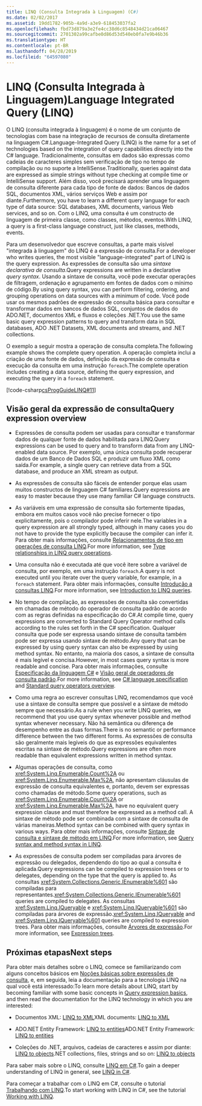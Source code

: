 ```yaml
---
title: LINQ (Consulta Integrada à Linguagem) (C#)
ms.date: 02/02/2017
ms.assetid: 19dd1782-905b-4a9d-a3e9-618453037fa2
ms.openlocfilehash: fbd73d879a3e2fe4cc38d6c8548434d21ca06467
ms.sourcegitcommit: 2701302a99cafbe0d86d53d540eb0fa7e9b46b36
ms.translationtype: HT
ms.contentlocale: pt-BR
ms.lasthandoff: 04/28/2019
ms.locfileid: "64597080"
---
```

# <a name="language-integrated-query-linq"></a><span data-ttu-id="433ee-102">LINQ (Consulta Integrada à Linguagem)</span><span class="sxs-lookup"><span data-stu-id="433ee-102">Language Integrated Query (LINQ)</span></span>

<span data-ttu-id="433ee-103">O LINQ (consulta integrada à linguagem) é o nome de um conjunto de tecnologias com base na integração de recursos de consulta diretamente na linguagem C#.</span><span class="sxs-lookup"><span data-stu-id="433ee-103">Language-Integrated Query (LINQ) is the name for a set of technologies based on the integration of query capabilities directly into the C# language.</span></span> <span data-ttu-id="433ee-104">Tradicionalmente, consultas em dados são expressas como cadeias de caracteres simples sem verificação de tipo no tempo de compilação ou no suporte a IntelliSense.</span><span class="sxs-lookup"><span data-stu-id="433ee-104">Traditionally, queries against data are expressed as simple strings without type checking at compile time or IntelliSense support.</span></span> <span data-ttu-id="433ee-105">Além disso, você precisará aprender uma linguagem de consulta diferente para cada tipo de fonte de dados: Bancos de dados SQL, documentos XML, vários serviços Web e assim por diante.</span><span class="sxs-lookup"><span data-stu-id="433ee-105">Furthermore, you have to learn a different query language for each type of data source: SQL databases, XML documents, various Web services, and so on.</span></span> <span data-ttu-id="433ee-106">Com o LINQ, uma consulta é um constructo de linguagem de primeira classe, como classes, métodos, eventos.</span><span class="sxs-lookup"><span data-stu-id="433ee-106">With LINQ, a query is a first-class language construct, just like classes, methods, events.</span></span>

<span data-ttu-id="433ee-107">Para um desenvolvedor que escreve consultas, a parte mais visível "integrada à linguagem" do LINQ é a expressão de consulta.</span><span class="sxs-lookup"><span data-stu-id="433ee-107">For a developer who writes queries, the most visible "language-integrated" part of LINQ is the query expression.</span></span> <span data-ttu-id="433ee-108">As expressões de consulta são uma *sintaxe declarativa de consulta*.</span><span class="sxs-lookup"><span data-stu-id="433ee-108">Query expressions are written in a declarative *query syntax*.</span></span> <span data-ttu-id="433ee-109">Usando a sintaxe de consulta, você pode executar operações de filtragem, ordenação e agrupamento em fontes de dados com o mínimo de código.</span><span class="sxs-lookup"><span data-stu-id="433ee-109">By using query syntax, you can perform filtering, ordering, and grouping operations on data sources with a minimum of code.</span></span> <span data-ttu-id="433ee-110">Você pode usar os mesmos padrões de expressão de consulta básica para consultar e transformar dados em bancos de dados SQL, conjuntos de dados do ADO.NET, documentos XML e fluxos e coleções .NET.</span><span class="sxs-lookup"><span data-stu-id="433ee-110">You use the same basic query expression patterns to query and transform data in SQL databases, ADO .NET Datasets, XML documents and streams, and .NET collections.</span></span>

<span data-ttu-id="433ee-111">O exemplo a seguir mostra a operação de consulta completa.</span><span class="sxs-lookup"><span data-stu-id="433ee-111">The following example shows the complete query operation.</span></span> <span data-ttu-id="433ee-112">A operação completa inclui a criação de uma fonte de dados, definição da expressão de consulta e execução da consulta em uma instrução `foreach`.</span><span class="sxs-lookup"><span data-stu-id="433ee-112">The complete operation includes creating a data source, defining the query expression, and executing the query in a `foreach` statement.</span></span>

[!code-csharp[csProgGuideLINQ#11](../../../../../samples/snippets/csharp/concepts/linq/index_1.cs)]

## <a name="query-expression-overview"></a><span data-ttu-id="433ee-113">Visão geral da expressão de consulta</span><span class="sxs-lookup"><span data-stu-id="433ee-113">Query expression overview</span></span>

- <span data-ttu-id="433ee-114">Expressões de consulta podem ser usadas para consultar e transformar dados de qualquer fonte de dados habilitada para LINQ.</span><span class="sxs-lookup"><span data-stu-id="433ee-114">Query expressions can be used to query and to transform data from any LINQ-enabled data source.</span></span> <span data-ttu-id="433ee-115">Por exemplo, uma única consulta pode recuperar dados de um Banco de Dados SQL e produzir um fluxo XML como saída.</span><span class="sxs-lookup"><span data-stu-id="433ee-115">For example, a single query can retrieve data from a SQL database, and produce an XML stream as output.</span></span>  
  
- <span data-ttu-id="433ee-116">As expressões de consulta são fáceis de entender porque elas usam muitos constructos de linguagem C# familiares.</span><span class="sxs-lookup"><span data-stu-id="433ee-116">Query expressions are easy to master because they use many familiar C# language constructs.</span></span>  
  
- <span data-ttu-id="433ee-117">As variáveis em uma expressão de consulta são fortemente tipadas, embora em muitos casos você não precise fornecer o tipo explicitamente, pois o compilador pode inferir nele.</span><span class="sxs-lookup"><span data-stu-id="433ee-117">The variables in a query expression are all strongly typed, although in many cases you do not have to provide the type explicitly because the compiler can infer it.</span></span> <span data-ttu-id="433ee-118">Para obter mais informações, consulte [Relacionamentos de tipo em operações de consulta LINQ](type-relationships-in-linq-query-operations.md).</span><span class="sxs-lookup"><span data-stu-id="433ee-118">For more information, see [Type relationships in LINQ query operations](type-relationships-in-linq-query-operations.md).</span></span>  
  
- <span data-ttu-id="433ee-119">Uma consulta não é executada até que você itere sobre a variável de consulta, por exemplo, em uma instrução `foreach`.</span><span class="sxs-lookup"><span data-stu-id="433ee-119">A query is not executed until you iterate over the query variable, for example, in a `foreach` statement.</span></span> <span data-ttu-id="433ee-120">Para obter mais informações, consulte [Introdução a consultas LINQ](introduction-to-linq-queries.md).</span><span class="sxs-lookup"><span data-stu-id="433ee-120">For more information, see [Introduction to LINQ queries](introduction-to-linq-queries.md).</span></span>  
  
- <span data-ttu-id="433ee-121">No tempo de compilação, as expressões de consulta são convertidas em chamadas de método do operador de consulta padrão de acordo com as regras definidas na especificação do C#.</span><span class="sxs-lookup"><span data-stu-id="433ee-121">At compile time, query expressions are converted to Standard Query Operator method calls according to the rules set forth in the C# specification.</span></span> <span data-ttu-id="433ee-122">Qualquer consulta que pode ser expressa usando sintaxe de consulta também pode ser expressa usando sintaxe de método.</span><span class="sxs-lookup"><span data-stu-id="433ee-122">Any query that can be expressed by using query syntax can also be expressed by using method syntax.</span></span> <span data-ttu-id="433ee-123">No entanto, na maioria dos casos, a sintaxe de consulta é mais legível e concisa.</span><span class="sxs-lookup"><span data-stu-id="433ee-123">However, in most cases query syntax is more readable and concise.</span></span> <span data-ttu-id="433ee-124">Para obter mais informações, consulte [Especificação da linguagem C#](~/_csharplang/spec/expressions.md#query-expressions) e [Visão geral de operadores de consulta padrão](standard-query-operators-overview.md).</span><span class="sxs-lookup"><span data-stu-id="433ee-124">For more information, see [C# language specification](~/_csharplang/spec/expressions.md#query-expressions) and [Standard query operators overview](standard-query-operators-overview.md).</span></span>  
  
- <span data-ttu-id="433ee-125">Como uma regra ao escrever consultas LINQ, recomendamos que você use a sintaxe de consulta sempre que possível e a sintaxe de método sempre que necessário.</span><span class="sxs-lookup"><span data-stu-id="433ee-125">As a rule when you write LINQ queries, we recommend that you use query syntax whenever possible and method syntax whenever necessary.</span></span> <span data-ttu-id="433ee-126">Não há semântica ou diferença de desempenho entre as duas formas.</span><span class="sxs-lookup"><span data-stu-id="433ee-126">There is no semantic or performance difference between the two different forms.</span></span> <span data-ttu-id="433ee-127">As expressões de consulta são geralmente mais legíveis do que as expressões equivalentes escritas na sintaxe de método.</span><span class="sxs-lookup"><span data-stu-id="433ee-127">Query expressions are often more readable than equivalent expressions written in method syntax.</span></span>  
  
- <span data-ttu-id="433ee-128">Algumas operações de consulta, como <xref:System.Linq.Enumerable.Count%2A> ou <xref:System.Linq.Enumerable.Max%2A>, não apresentam cláusulas de expressão de consulta equivalentes e, portanto, devem ser expressas como chamadas de método.</span><span class="sxs-lookup"><span data-stu-id="433ee-128">Some query operations, such as <xref:System.Linq.Enumerable.Count%2A> or <xref:System.Linq.Enumerable.Max%2A>, have no equivalent query expression clause and must therefore be expressed as a method call.</span></span> <span data-ttu-id="433ee-129">A sintaxe de método pode ser combinada com a sintaxe de consulta de várias maneiras.</span><span class="sxs-lookup"><span data-stu-id="433ee-129">Method syntax can be combined with query syntax in various ways.</span></span> <span data-ttu-id="433ee-130">Para obter mais informações, consulte [Sintaxe de consulta e sintaxe de método em LINQ](query-syntax-and-method-syntax-in-linq.md).</span><span class="sxs-lookup"><span data-stu-id="433ee-130">For more information, see [Query syntax and method syntax in LINQ](query-syntax-and-method-syntax-in-linq.md).</span></span>  
  
- <span data-ttu-id="433ee-131">As expressões de consulta podem ser compiladas para árvores de expressão ou delegados, dependendo do tipo ao qual a consulta é aplicada.</span><span class="sxs-lookup"><span data-stu-id="433ee-131">Query expressions can be compiled to expression trees or to delegates, depending on the type that the query is applied to.</span></span> <span data-ttu-id="433ee-132">As consultas <xref:System.Collections.Generic.IEnumerable%601> são compiladas para representantes.</span><span class="sxs-lookup"><span data-stu-id="433ee-132"><xref:System.Collections.Generic.IEnumerable%601> queries are compiled to delegates.</span></span> <span data-ttu-id="433ee-133">As consultas <xref:System.Linq.IQueryable> e <xref:System.Linq.IQueryable%601> são compiladas para árvores de expressão.</span><span class="sxs-lookup"><span data-stu-id="433ee-133"><xref:System.Linq.IQueryable> and <xref:System.Linq.IQueryable%601> queries are compiled to expression trees.</span></span> <span data-ttu-id="433ee-134">Para obter mais informações, consulte [Árvores de expressão](../../../expression-trees.md).</span><span class="sxs-lookup"><span data-stu-id="433ee-134">For more information, see [Expression trees](../../../expression-trees.md).</span></span>  

## <a name="next-steps"></a><span data-ttu-id="433ee-135">Próximas etapas</span><span class="sxs-lookup"><span data-stu-id="433ee-135">Next steps</span></span>

<span data-ttu-id="433ee-136">Para obter mais detalhes sobre o LINQ, comece se familiarizando com alguns conceitos básicos em [Noções básicas sobre expressões de consulta](../../../linq/query-expression-basics.md), e, em seguida, leia a documentação para a tecnologia LINQ na qual você está interessado:</span><span class="sxs-lookup"><span data-stu-id="433ee-136">To learn more details about LINQ, start by becoming familiar with some basic concepts in [Query expression basics](../../../linq/query-expression-basics.md), and then read the documentation for the LINQ technology in which you are interested:</span></span>   
- <span data-ttu-id="433ee-137">Documentos XML: [LINQ to XML](linq-to-xml.md)</span><span class="sxs-lookup"><span data-stu-id="433ee-137">XML documents: [LINQ to XML](linq-to-xml.md)</span></span>  
  
- <span data-ttu-id="433ee-138">ADO.NET Entity Framework: [LINQ to entities](../../../../framework/data/adonet/ef/language-reference/linq-to-entities.md)</span><span class="sxs-lookup"><span data-stu-id="433ee-138">ADO.NET Entity Framework: [LINQ to entities](../../../../framework/data/adonet/ef/language-reference/linq-to-entities.md)</span></span>  
  
- <span data-ttu-id="433ee-139">Coleções do .NET, arquivos, cadeias de caracteres e assim por diante: [LINQ to objects](linq-to-objects.md)</span><span class="sxs-lookup"><span data-stu-id="433ee-139">.NET collections, files, strings and so on: [LINQ to objects](linq-to-objects.md)</span></span>

<span data-ttu-id="433ee-140">Para saber mais sobre o LINQ, consulte [LINQ em C#](../../../linq/linq-in-csharp.md).</span><span class="sxs-lookup"><span data-stu-id="433ee-140">To gain a deeper understanding of LINQ in general, see [LINQ in C#](../../../linq/linq-in-csharp.md).</span></span>

<span data-ttu-id="433ee-141">Para começar a trabalhar com o LINQ em C#, consulte o tutorial [Trabalhando com LINQ](../../../tutorials/working-with-linq.md).</span><span class="sxs-lookup"><span data-stu-id="433ee-141">To start working with LINQ in C#, see the tutorial [Working with LINQ](../../../tutorials/working-with-linq.md).</span></span>
